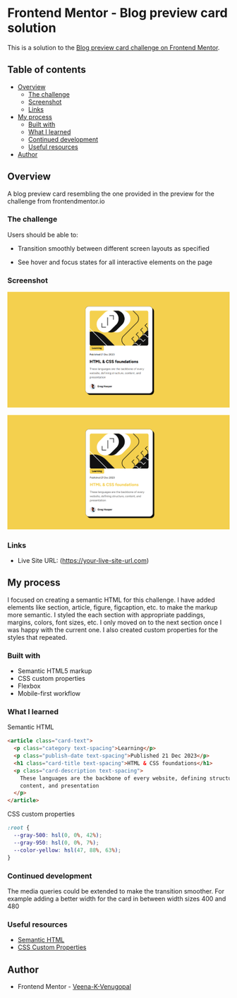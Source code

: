 # Frontend Mentor - Blog preview card solution

This is a solution to the [Blog preview card challenge on Frontend Mentor](https://www.frontendmentor.io/challenges/blog-preview-card-ckPaj01IcS).

## Table of contents

- [Overview](#overview)
  - [The challenge](#the-challenge)
  - [Screenshot](#screenshot)
  - [Links](#links)
- [My process](#my-process)
  - [Built with](#built-with)
  - [What I learned](#what-i-learned)
  - [Continued development](#continued-development)
  - [Useful resources](#useful-resources)
- [Author](#author)

## Overview

A blog preview card resembling the one provided in the preview for the challenge from frontendmentor.io

### The challenge

Users should be able to:

- Transition smoothly between different screen layouts as specified

- See hover and focus states for all interactive elements on the page

### Screenshot

![](./screenshot1.png)

![](./screenshot2.png)

### Links

- Live Site URL: (https://your-live-site-url.com)

## My process

I focused on creating a semantic HTML for this challenge. I have added elements like section, article, figure, figcaption, etc. to make the markup more semantic. I styled the each section with appropriate paddings, margins, colors, font sizes, etc. I only moved on to the next section once I was happy with the current one. I also created custom properties for the styles that repeated.

### Built with

- Semantic HTML5 markup
- CSS custom properties
- Flexbox
- Mobile-first workflow

### What I learned

Semantic HTML

```html
<article class="card-text">
  <p class="category text-spacing">Learning</p>
  <p class="publish-date text-spacing">Published 21 Dec 2023</p>
  <h1 class="card-title text-spacing">HTML & CSS foundations</h1>
  <p class="card-description text-spacing">
    These languages are the backbone of every website, defining structure,
    content, and presentation
  </p>
</article>
```

CSS custom properties

```css
:root {
  --gray-500: hsl(0, 0%, 42%);
  --gray-950: hsl(0, 0%, 7%);
  --color-yellow: hsl(47, 88%, 63%);
}
```

### Continued development

The media queries could be extended to make the transition smoother. For example adding a better width for the card in between width sizes 400 and 480

### Useful resources

- [Semantic HTML](https://developer.mozilla.org/en-US/docs/Web/HTML/Element#text_content)
- [CSS Custom Properties](https://www.geeksforgeeks.org/what-are-css-custom-properties/)

## Author

- Frontend Mentor - [Veena-K-Venugopal](https://www.frontendmentor.io/profile/Veena-K-Venugopal)
